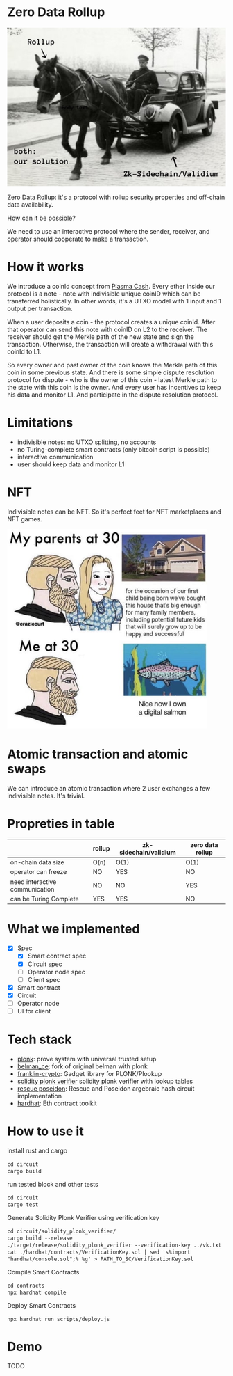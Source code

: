 # Zero Data Rollup

![Horse and car](imgs/horsecartext.jpg)

Zero Data Rollup: it's a protocol with rollup security properties and off-chain data availability. 

How can it be possible?

We need to use an interactive protocol where the sender, receiver, and operator should cooperate to make a transaction.

# How it works

We introduce a coinId concept from [Plasma Cash](https://ethresear.ch/t/plasma-cash-plasma-with-much-less-per-user-data-checking/1298). Every ether inside our protocol is a note - note with indivisible unique coinID which can be transferred holistically. In other words, it's a UTXO model with 1 input and 1 output per transaction.

When a user deposits a coin - the protocol creates a unique coinId. After that operator can send this note with coinID on L2 to the receiver. The receiver should get the Merkle path of the new state and sign the transaction. Otherwise, the transaction will create a withdrawal with this coinId to L1.

So every owner and past owner of the coin knows the Merkle path of this coin in some previous state. And there is some simple dispute resolution protocol for dispute - who is the owner of this coin - latest Merkle path to the state with this coin is the owner. And every user has incentives to keep his data and monitor L1. And participate in the dispute resolution protocol.

# Limitations

- indivisible notes: no UTXO splitting, no accounts
- no Turing-complete smart contracts (only bitcoin script is possible)
- interactive communication
- user should keep data and monitor L1

# NFT

Indivisible notes can be NFT. So it's perfect feet for NFT marketplaces and NFT games.

![NFT](imgs/nft.jpeg)

# Atomic transaction and atomic swaps

We can introduce an atomic transaction where 2 user exchanges a few indivisible notes. It's trivial.

# Propreties in table

|                                | rollup | zk-sidechain/validium | zero data rollup |
|--------------------------------|--------|-----------------------|------------------|
| on-chain data size             | O(n)   | O(1)                  | O(1)             |
| operator can freeze            | NO     | YES                   | NO               |
| need interactive communication | NO     | NO                    | YES              |
| can be Turing Complete         | YES    | YES                   | NO               |

# What we implemented

- [X] Spec
    - [X] Smart contract spec
    - [X] Circuit spec
    - [ ] Operator node spec
    - [ ] Client spec
- [x] Smart contract
- [x] Circuit
- [ ] Operator node
- [ ] UI for client

# Tech stack

- [plonk](https://eprint.iacr.org/2019/953.pdf): prove system with universal trusted setup
- [belman_ce](https://github.com/matter-labs/bellman): fork of original belman with plonk
- [franklin-crypto](https://github.com/matter-labs/franklin-crypto): Gadget library for PLONK/Plookup
- [solidity plonk verifier](https://github.com/andreysobol/solidity_plonk_verifier) solidity plonk verifier with lookup tables
- [rescue poseidon](https://github.com/matter-labs/rescue-poseidon): Rescue and Poseidon argebraic hash circuit implementation 
- [hardhat](https://hardhat.org/): Eth contract toolkit

# How to use it

install rust and cargo

```
cd circuit
cargo build
```

run tested block and other tests

```
cd circuit
cargo test
```

Generate Solidity Plonk Verifier using verification key

```
cd circuit/solidity_plonk_verifier/
cargo build --release
./target/release/solidity_plonk_verifier --verification-key ../vk.txt
cat ./hardhat/contracts/VerificationKey.sol | sed 's%import "hardhat/console.sol";% %g' > PATH_TO_SC/VerificationKey.sol
```

Compile Smart Contracts

```
cd contracts
npx hardhat compile
```

Deploy Smart Contracts

```
npx hardhat run scripts/deploy.js
```

# Demo

TODO